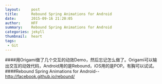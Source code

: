 ```yaml
---
layout:     post
title:      Rebound Spring Animations for Android
date:       2015-09-16 21:20:05
author:     HFF  
summary:    Rebound Spring Animations for Android
categories: jekyll
thumbnail:  heart
tags:
 - Git
---
```


####用Origami做了几个交互的动效Demo，然后忘记怎么做了。Origami可以输出交互的动效代码，Android用的是Rebound，iOS用的是POP。有胸可以试试。
####Rebound Spring Animations for Android--http://facebook.github.io/rebound/



        